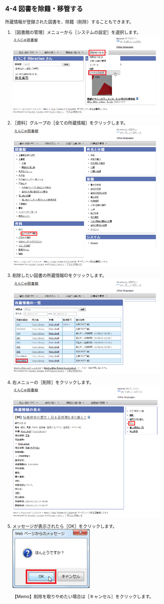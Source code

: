 <a name="4-4" />

4-4 図書を除籍・移管する
------------------------

所蔵情報が登録された図書を、除籍（削除）することもできます。

1. ［図書館の管理］メニューから［システムの設定］を選択します。  
   ![システムの設定](assets/images/image_operation_system_setup.png)
2. ［資料］グループの［全ての所蔵情報］をクリックします。  
   ![全ての所蔵情報](assets/images/image_operation_124.png)
3. 削除したい図書の所蔵情報IDをクリックします。  
   ![削除したい図書の所蔵情報ID](assets/images/image_operation_129.png)
4. 右メニューの［削除］をクリックします。  
   ![削除](assets/images/image_operation_130.png)
5. メッセージが表示されたら［OK］をクリックします。  
   ![OK](assets/images/image_operation_132.png)

	<div class="alert alert-info">【Memo】削除を取りやめたい場合は［キャンセル］をクリックします。
	</div>

